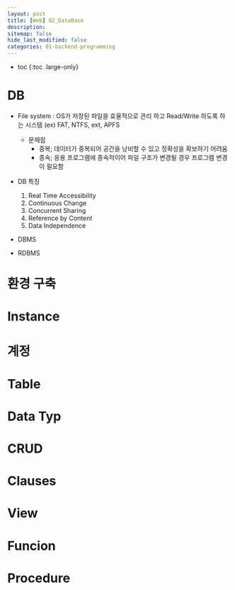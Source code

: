 ```yaml
---
layout: post
title: [Web] 02_DataBase
description: 
sitemap: false
hide_last_modified: false
categories: 01-backend-programming 
---
```


* toc
{:toc .large-only}


# DB 
- File system 
    : OS가 저장된 파일을 효율적으로 관리 하고 Read/Write 하도록 하는 시스템 
        (ex) FAT, NTFS, ext, APFS 
    - 문제점 
        - 중복; 데이터가 중복되어 공간을 낭비할 수 있고 정확성을 확보하기 어려움 
        - 종속; 응용 프로그램에 종속적이어 파일 구조가 변경될 경우 프로그램 변경이 필요함   
- DB 특징 
    1. Real Time Accessibility 
    2. Continuous Change 
    3. Concurrent Sharing 
    4. Reference by Content 
    5. Data Independence

- DBMS 

    
- RDBMS 

# 환경 구축 


# Instance

# 계정 

# Table 

# Data Typ 

# CRUD 

# Clauses 

# View 

# Funcion 

# Procedure 